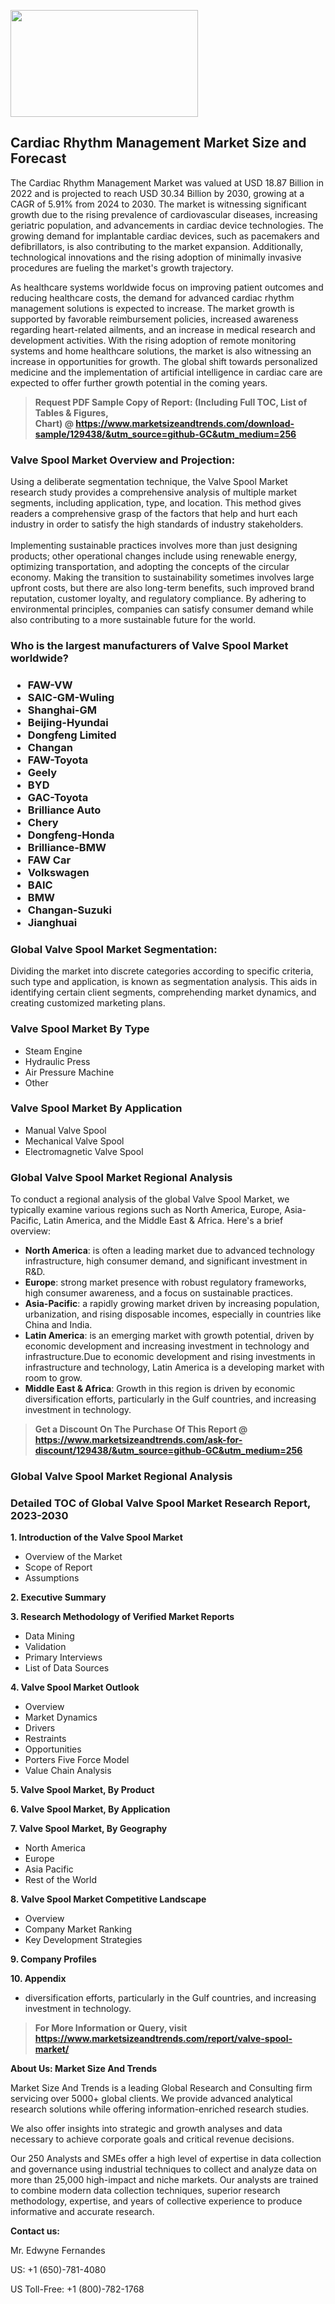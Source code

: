 <p><img class="alignnone size-medium wp-image-20088" src="https://ffe5etoiles.com/wp-content/uploads/2024/12/MST1-300x171.png" alt="" width="300" height="171" /></p><h2>Cardiac Rhythm Management Market Size and Forecast</h2><p>The Cardiac Rhythm Management Market was valued at USD 18.87 Billion in 2022 and is projected to reach USD 30.34 Billion by 2030, growing at a CAGR of 5.91% from 2024 to 2030. The market is witnessing significant growth due to the rising prevalence of cardiovascular diseases, increasing geriatric population, and advancements in cardiac device technologies. The growing demand for implantable cardiac devices, such as pacemakers and defibrillators, is also contributing to the market expansion. Additionally, technological innovations and the rising adoption of minimally invasive procedures are fueling the market's growth trajectory. </p><p>As healthcare systems worldwide focus on improving patient outcomes and reducing healthcare costs, the demand for advanced cardiac rhythm management solutions is expected to increase. The market growth is supported by favorable reimbursement policies, increased awareness regarding heart-related ailments, and an increase in medical research and development activities. With the rising adoption of remote monitoring systems and home healthcare solutions, the market is also witnessing an increase in opportunities for growth. The global shift towards personalized medicine and the implementation of artificial intelligence in cardiac care are expected to offer further growth potential in the coming years.</p></p><blockquote id="" class=""><strong>Request PDF Sample Copy of Report: (Including Full TOC, List of Tables &amp; Figures, Chart)&nbsp;@&nbsp;<strong><a href="https://www.marketsizeandtrends.com/download-sample/129438/&utm_source=github-GC&utm_medium=256" target="_blank">https://www.marketsizeandtrends.com/download-sample/129438/&utm_source=github-GC&utm_medium=256</a></strong></strong></blockquote><h3 id="" class="">Valve Spool Market&nbsp;Overview and Projection:</h3><p id="" class="">Using a deliberate segmentation technique, the Valve Spool Market research study provides a comprehensive analysis of multiple market segments, including application, type, and location. This method gives readers a comprehensive grasp of the factors that help and hurt each industry in order to satisfy the high standards of industry stakeholders. <br /> <br />Implementing sustainable practices involves more than just designing products; other operational changes include using renewable energy, optimizing transportation, and adopting the concepts of the circular economy. Making the transition to sustainability sometimes involves large upfront costs, but there are also long-term benefits, such improved brand reputation, customer loyalty, and regulatory compliance. By adhering to environmental principles, companies can satisfy consumer demand while also contributing to a more sustainable future for the world.</p><h3 id="" class="">Who is the largest manufacturers of&nbsp;Valve Spool Market worldwide?</h3><h3 class=""><p><ul><li>FAW-VW </li><li> SAIC-GM-Wuling </li><li> Shanghai-GM </li><li> Beijing-Hyundai </li><li> Dongfeng Limited </li><li> Changan </li><li> FAW-Toyota </li><li> Geely </li><li> BYD </li><li> GAC-Toyota </li><li> Brilliance Auto </li><li> Chery </li><li> Dongfeng-Honda </li><li> Brilliance-BMW </li><li> FAW Car </li><li> Volkswagen </li><li> BAIC </li><li> BMW </li><li> Changan-Suzuki </li><li> Jianghuai</li></ul></p></h3><h3 id="" class="">Global&nbsp;Valve Spool Market Segmentation:</h3><p id="" class="">Dividing the market into discrete categories according to specific criteria, such type and application, is known as segmentation analysis. This aids in identifying certain client segments, comprehending market dynamics, and creating customized marketing plans.</p><h3 id="" class="">Valve Spool Market&nbsp;By Type</h3><p><p><ul><li>Steam Engine </li><li> Hydraulic Press </li><li> Air Pressure Machine </li><li> Other</p></li></ul></p></p><h3 id="" class="">Valve Spool Market&nbsp;By Application</h3><p class=""><p><ul><li>Manual Valve Spool </li><li> Mechanical Valve Spool </li><li> Electromagnetic Valve Spool</li></ul></p></p><h3 id="" class="">Global Valve Spool Market Regional Analysis</h3><p id="" class="">To conduct a regional analysis of the global Valve Spool Market, we typically examine various regions such as North America, Europe, Asia-Pacific, Latin America, and the Middle East &amp; Africa. Here's a brief overview:</p><ul><li><strong>North America</strong>: is often a leading market due to advanced technology infrastructure, high consumer demand, and significant investment in R&amp;D.</li><li><strong>Europe</strong>: strong market presence with robust regulatory frameworks, high consumer awareness, and a focus on sustainable practices.</li><li><strong>Asia-Pacific</strong>: a rapidly growing market driven by increasing population, urbanization, and rising disposable incomes, especially in countries like China and India.</li><li><strong>Latin America</strong>: is an emerging market with growth potential, driven by economic development and increasing investment in technology and infrastructure.Due to economic development and rising investments in infrastructure and technology, Latin America is a developing market with room to grow.</li><li><strong>Middle East &amp; Africa</strong>: Growth in this region is driven by economic diversification efforts, particularly in the Gulf countries, and increasing investment in technology.</li></ul><blockquote id="" class=""><strong>Get a Discount On The Purchase Of This Report @ <strong><a href="https://www.marketsizeandtrends.com/ask-for-discount/129438/&utm_source=github-GC&utm_medium=256" target="_blank">https://www.marketsizeandtrends.com/ask-for-discount/129438/&utm_source=github-GC&utm_medium=256</a></strong></strong></blockquote><h3 id="" class="">Global Valve Spool Market Regional Analysis</h3><h3 id="" class="">Detailed TOC of Global Valve Spool Market Research Report, 2023-2030</h3><p id="" class=""><strong>1. Introduction of the Valve Spool Market</strong></p><ul><li>Overview of the Market</li><li>Scope of Report</li><li>Assumptions</li></ul><p id="" class=""><strong>2. Executive Summary</strong></p><p id="" class=""><strong>3. Research Methodology of Verified Market Reports</strong></p><ul><li>Data Mining</li><li>Validation</li><li>Primary Interviews</li><li>List of Data Sources</li></ul><p id="" class=""><strong>4. Valve Spool Market Outlook</strong></p><ul><li>Overview</li><li>Market Dynamics</li><li>Drivers</li><li>Restraints</li><li>Opportunities</li><li>Porters Five Force Model</li><li>Value Chain Analysis</li></ul><p id="" class=""><strong>5. Valve Spool Market, By Product</strong></p><p id="" class=""><strong>6. Valve Spool Market, By Application</strong></p><p id="" class=""><strong>7. Valve Spool Market, By Geography</strong></p><ul><li>North America</li><li>Europe</li><li>Asia Pacific</li><li>Rest of the World</li></ul><p id="" class=""><strong>8. Valve Spool Market Competitive Landscape</strong></p><ul><li>Overview</li><li>Company Market Ranking</li><li>Key Development Strategies</li></ul><p id="" class=""><strong>9. Company Profiles</strong></p><p id="" class=""><strong>10. Appendix</strong></p><ul><li>diversification efforts, particularly in the Gulf countries, and increasing investment in technology.</li></ul><blockquote id="" class=""><strong>For More Information or Query, visit <strong><strong><a href="https://www.marketsizeandtrends.com/report/valve-spool-market/" target="_blank">https://www.marketsizeandtrends.com/report/valve-spool-market/</a></strong></strong></strong></blockquote><p id="" class=""><strong>About Us: Market Size And Trends</strong></p><p id="" class="">Market Size And Trends is a leading Global Research and Consulting firm servicing over 5000+ global clients. We provide advanced analytical research solutions while offering information-enriched research studies.</p><p id="" class="">We also offer insights into strategic and growth analyses and data necessary to achieve corporate goals and critical revenue decisions.</p><p id="" class="">Our 250 Analysts and SMEs offer a high level of expertise in data collection and governance using industrial techniques to collect and analyze data on more than 25,000 high-impact and niche markets. Our analysts are trained to combine modern data collection techniques, superior research methodology, expertise, and years of collective experience to produce informative and accurate research.</p><p id="" class=""><strong>Contact us:</strong></p><p id="" class="">Mr. Edwyne Fernandes</p><p id="" class="">US: +1 (650)-781-4080</p><p id="" class="">US Toll-Free: +1 (800)-782-1768</p>

